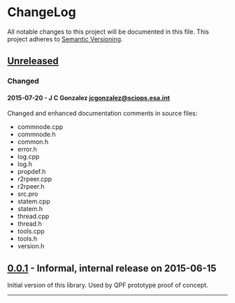 ChangeLog
==============================

All notable changes to this project will be documented in this file.
This project adheres to [Semantic Versioning](http://semver.org/).

[Unreleased][]
--------------------------------------------------

### Changed

#### 2015-07-20 - J C Gonzalez <jcgonzalez@sciops.esa.int>

Changed and enhanced documentation comments in source files:

* commnode.cpp
* commnode.h
* common.h
* error.h
* log.cpp
* log.h
* propdef.h
* r2rpeer.cpp
* r2rpeer.h
* src.pro
* statem.cpp
* statem.h
* thread.cpp
* thread.h
* tools.cpp
* tools.h
* version.h

[0.0.1][] - Informal, internal release on 2015-06-15
--------------------------------------------------

Initial version of this library.  Used by QPF prototype proof of concept.

- - - - -

[Unreleased]: https://Still_to_be_decided_where_to_store_this_code
[0.0.1]: https://Still_to_be_decided_where_to_store_this_code
